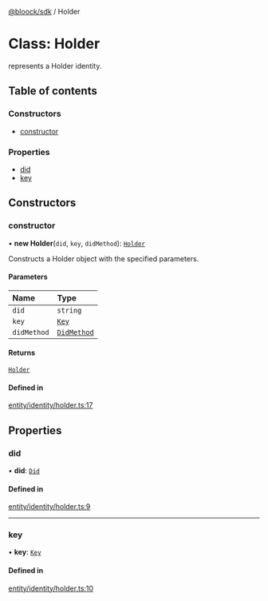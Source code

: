 [@bloock/sdk](../index.md) / Holder

# Class: Holder

represents a Holder identity.

## Table of contents

### Constructors

- [constructor](Holder.md#constructor)

### Properties

- [did](Holder.md#did)
- [key](Holder.md#key)

## Constructors

### constructor

• **new Holder**(`did`, `key`, `didMethod`): [`Holder`](Holder.md)

Constructs a Holder object with the specified parameters.

#### Parameters

| Name | Type |
| :------ | :------ |
| `did` | `string` |
| `key` | [`Key`](Key.md) |
| `didMethod` | [`DidMethod`](../enums/DidMethod-1.md) |

#### Returns

[`Holder`](Holder.md)

#### Defined in

[entity/identity/holder.ts:17](https://github.com/bloock/bloock-sdk/blob/bcb68de/languages/js/src/entity/identity/holder.ts#L17)

## Properties

### did

• **did**: [`Did`](Did.md)

#### Defined in

[entity/identity/holder.ts:9](https://github.com/bloock/bloock-sdk/blob/bcb68de/languages/js/src/entity/identity/holder.ts#L9)

___

### key

• **key**: [`Key`](Key.md)

#### Defined in

[entity/identity/holder.ts:10](https://github.com/bloock/bloock-sdk/blob/bcb68de/languages/js/src/entity/identity/holder.ts#L10)

